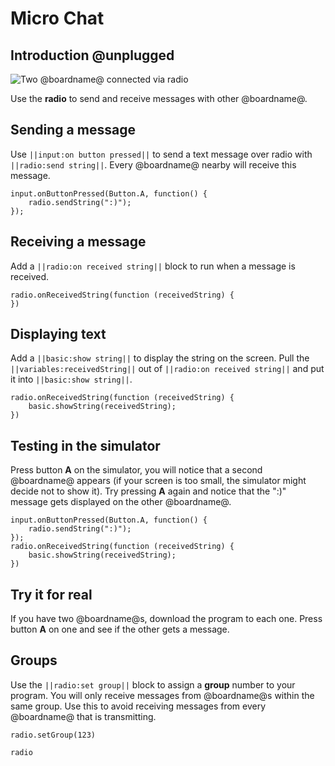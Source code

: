 # Micro Chat

## Introduction @unplugged

![Two @boardname@ connected via radio](/static/mb/projects/a9-radio.png)

Use the **radio** to send and receive messages with other @boardname@.

## Sending a message

Use ``||input:on button pressed||`` to send a text message over radio with ``||radio:send string||``.
Every @boardname@ nearby will receive this message.

```blocks
input.onButtonPressed(Button.A, function() {
    radio.sendString(":)");
});
```

## Receiving a message

Add a ``||radio:on received string||`` block to run when a message is received. 

```blocks
radio.onReceivedString(function (receivedString) {
})
```

## Displaying text

Add a ``||basic:show string||`` to display the string on the screen. Pull the ``||variables:receivedString||`` out of ``||radio:on received string||`` and put it into ``||basic:show string||``.

```blocks
radio.onReceivedString(function (receivedString) {
    basic.showString(receivedString);
})
```

## Testing in the simulator

Press button **A** on the simulator, you will notice that a second @boardname@ appears (if your screen is too small, the simulator might decide not to show it). Try pressing **A** again and notice that the ":)" message gets displayed on the other @boardname@.

```blocks
input.onButtonPressed(Button.A, function() {
    radio.sendString(":)");
});
radio.onReceivedString(function (receivedString) {
    basic.showString(receivedString);
})
```

## Try it for real

If you have two @boardname@s, download the program to each one. Press button **A** on one and see if the other gets a message.

## Groups

Use the ``||radio:set group||`` block to assign a **group** number to your program. You will only receive messages from @boardname@s within the same group. Use this to avoid receiving messages from every @boardname@ that is transmitting.

```blocks
radio.setGroup(123)
```

```package
radio
```
